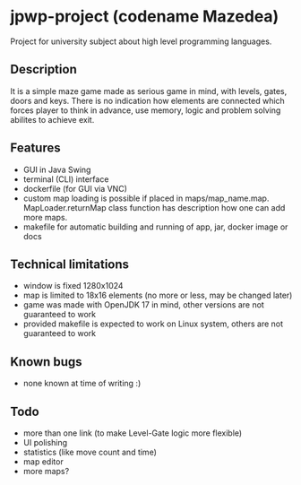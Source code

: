 # jpwp-project (codename Mazedea)
Project for university subject about high level programming languages.
## Description
It is a simple maze game made as serious game in mind, with levels, gates, doors and keys. There is no indication how elements are connected which forces player to think in advance, use memory, logic and problem solving abilites to achieve exit.
## Features
- GUI in Java Swing
- terminal (CLI) interface
- dockerfile (for GUI via VNC)
- custom map loading is possible if placed in maps/map_name.map. MapLoader.returnMap class function has description how one can add more maps.
- makefile for automatic building and running of app, jar, docker image or docs
## Technical limitations
- window is fixed 1280x1024
- map is limited to 18x16 elements (no more or less, may be changed later)
- game was made with OpenJDK 17 in mind, other versions are not guaranteed to work
- provided makefile is expected to work on Linux system, others are not guaranteed to work
## Known bugs
- none known at time of writing :)
## Todo
- more than one link (to make Level-Gate logic more flexible)
- UI polishing
- statistics (like move count and time)
- map editor
- more maps?
